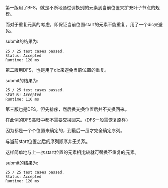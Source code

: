 第一版用了BFS，就是不断地通过调换别的元素到当前位置来扩充叶子节点的规模。

而对于重复元素的考虑，即保证当前位置start的元素不能重复，用了一个dic来避免。

submit的结果为:
```
25 / 25 test cases passed.
Status: Accepted
Runtime: 120 ms
```

第二版用DFS，也是用了dic来避免当前位置的重复。

submit的结果为:
```
25 / 25 test cases passed.
Status: Accepted
Runtime: 116 ms
```

第三版也是DFS，但先排序，然后换交换位置后并不交换回来。

在此例的DFS递归中都不需要交换回来。(DFS一般需恢复原样)

因为都是一个个位置来确定的，到最后一层才完全确定序列。

与当前start位置之后的序列顺序并无关系。

这样简单地与上一次start位置的元素相比较就可替换不重复的元素。

submit的结果为:
```
25 / 25 test cases passed.
Status: Accepted
Runtime: 120 ms
```
